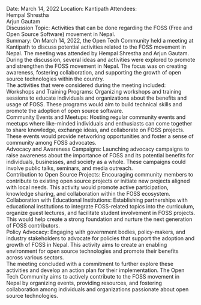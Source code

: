 Date: March 14, 2022 Location: Kantipath Attendees:  
Hempal Shrestha  
Arjun Gautam  
Discussion Topic: Activities that can be done regarding the FOSS (Free and
Open Source Software) movement in Nepal.  
Summary: On March 14, 2022, the Open Tech Community held a meeting at
Kantipath to discuss potential activities related to the FOSS movement in
Nepal. The meeting was attended by Hempal Shrestha and Arjun Gautam.  
During the discussion, several ideas and activities were explored to promote
and strengthen the FOSS movement in Nepal. The focus was on creating
awareness, fostering collaboration, and supporting the growth of open source
technologies within the country.  
The activities that were considered during the meeting included:  
Workshops and Training Programs: Organizing workshops and training sessions to
educate individuals and organizations about the benefits and usage of FOSS.
These programs would aim to build technical skills and promote the adoption of
open source software.  
Community Events and Meetups: Hosting regular community events and meetups
where like-minded individuals and enthusiasts can come together to share
knowledge, exchange ideas, and collaborate on FOSS projects. These events
would provide networking opportunities and foster a sense of community among
FOSS advocates.  
Advocacy and Awareness Campaigns: Launching advocacy campaigns to raise
awareness about the importance of FOSS and its potential benefits for
individuals, businesses, and society as a whole. These campaigns could involve
public talks, seminars, and media outreach.  
Contribution to Open Source Projects: Encouraging community members to
contribute to existing open source projects or initiate new projects aligned
with local needs. This activity would promote active participation, knowledge
sharing, and collaboration within the FOSS ecosystem.  
Collaboration with Educational Institutions: Establishing partnerships with
educational institutions to integrate FOSS-related topics into the curriculum,
organize guest lectures, and facilitate student involvement in FOSS projects.
This would help create a strong foundation and nurture the next generation of
FOSS contributors.  
Policy Advocacy: Engaging with government bodies, policy-makers, and industry
stakeholders to advocate for policies that support the adoption and growth of
FOSS in Nepal. This activity aims to create an enabling environment for open
source technologies and promote their benefits across various sectors.  
The meeting concluded with a commitment to further explore these activities
and develop an action plan for their implementation. The Open Tech Community
aims to actively contribute to the FOSS movement in Nepal by organizing
events, providing resources, and fostering collaboration among individuals and
organizations passionate about open source technologies.

